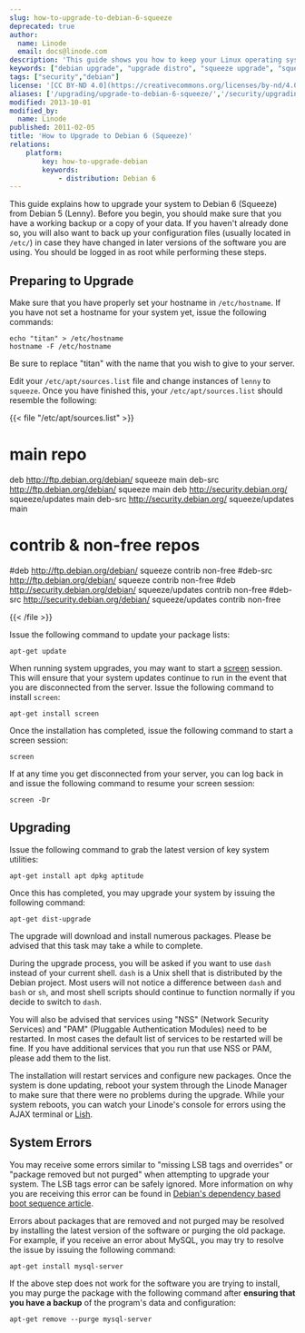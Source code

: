 ```yaml
---
slug: how-to-upgrade-to-debian-6-squeeze
deprecated: true
author:
  name: Linode
  email: docs@linode.com
description: 'This guide shows you how to keep your Linux operating system up-to-date by upgrading your system from Debian 5 "Lenny" to Debian 6 "Squeeze".'
keywords: ["debian upgrade", "upgrade distro", "squeeze upgrade", "squeeze"]
tags: ["security","debian"]
license: '[CC BY-ND 4.0](https://creativecommons.org/licenses/by-nd/4.0)'
aliases: ['/upgrading/upgrade-to-debian-6-squeeze/','/security/upgrading/how-to-upgrade-to-debian-6-squeeze/']
modified: 2013-10-01
modified_by:
  name: Linode
published: 2011-02-05
title: 'How to Upgrade to Debian 6 (Squeeze)'
relations:
    platform:
        key: how-to-upgrade-debian
        keywords:
            - distribution: Debian 6
---
```




This guide explains how to upgrade your system to Debian 6 (Squeeze) from Debian 5 (Lenny). Before you begin, you should make sure that you have a working backup or a copy of your data. If you haven't already done so, you will also want to back up your configuration files (usually located in `/etc/`) in case they have changed in later versions of the software you are using. You should be logged in as root while performing these steps.

## Preparing to Upgrade

Make sure that you have properly set your hostname in `/etc/hostname`. If you have not set a hostname for your system yet, issue the following commands:

    echo "titan" > /etc/hostname
    hostname -F /etc/hostname

Be sure to replace "titan" with the name that you wish to give to your server.

Edit your `/etc/apt/sources.list` file and change instances of `lenny` to `squeeze`. Once you have finished this, your `/etc/apt/sources.list` should resemble the following:

{{< file "/etc/apt/sources.list" >}}
# main repo
deb http://ftp.debian.org/debian/ squeeze main
deb-src http://ftp.debian.org/debian/ squeeze main
deb http://security.debian.org/ squeeze/updates main
deb-src http://security.debian.org/ squeeze/updates main

# contrib & non-free repos
#deb http://ftp.debian.org/debian/ squeeze contrib non-free
#deb-src http://ftp.debian.org/debian/ squeeze contrib non-free
#deb http://security.debian.org/debian/ squeeze/updates contrib non-free
#deb-src http://security.debian.org/debian/ squeeze/updates contrib non-free

{{< /file >}}


Issue the following command to update your package lists:

    apt-get update

When running system upgrades, you may want to start a [screen](/docs/linux-tools/utilities/screen) session. This will ensure that your system updates continue to run in the event that you are disconnected from the server. Issue the following command to install `screen`:

    apt-get install screen

Once the installation has completed, issue the following command to start a screen session:

    screen

If at any time you get disconnected from your server, you can log back in and issue the following command to resume your screen session:

    screen -Dr

## Upgrading

Issue the following command to grab the latest version of key system utilities:

    apt-get install apt dpkg aptitude

Once this has completed, you may upgrade your system by issuing the following command:

    apt-get dist-upgrade

The upgrade will download and install numerous packages. Please be advised that this task may take a while to complete.

During the upgrade process, you will be asked if you want to use `dash` instead of your current shell. `dash` is a Unix shell that is distributed by the Debian project. Most users will not notice a difference between `dash` and `bash` or `sh`, and most shell scripts should continue to function normally if you decide to switch to `dash`.

You will also be advised that services using "NSS" (Network Security Services) and "PAM" (Pluggable Authentication Modules) need to be restarted. In most cases the default list of services to be restarted will be fine. If you have additional services that you run that use NSS or PAM, please add them to the list.

The installation will restart services and configure new packages. Once the system is done updating, reboot your system through the Linode Manager to make sure that there were no problems during the upgrade. While your system reboots, you can watch your Linode's console for errors using the AJAX terminal or [Lish](/docs/guides/using-the-lish-console/).

## System Errors

You may receive some errors similar to "missing LSB tags and overrides" or "package removed but not purged" when attempting to upgrade your system. The LSB tags error can be safely ignored. More information on why you are receiving this error can be found in [Debian's dependency based boot sequence article](http://wiki.debian.org/LSBInitScripts/DependencyBasedBoot).

Errors about packages that are removed and not purged may be resolved by installing the latest version of the software or purging the old package. For example, if you receive an error about MySQL, you may try to resolve the issue by issuing the following command:

    apt-get install mysql-server

If the above step does not work for the software you are trying to install, you may purge the package with the following command after **ensuring that you have a backup** of the program's data and configuration:

    apt-get remove --purge mysql-server



